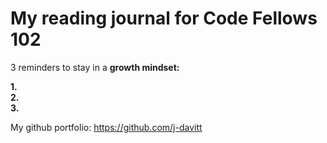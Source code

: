 # My reading journal for Code Fellows 102



3 reminders to stay in a **growth mindset:**

**1.**  
**2.**  
**3.**  


My github portfolio: https://github.com/j-davitt
